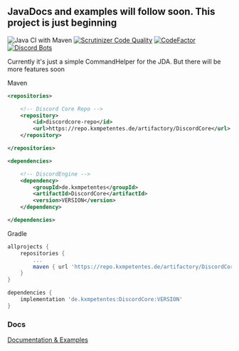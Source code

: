## JavaDocs and examples will follow soon. This project is just beginning

![Java CI with Maven](https://github.com/kxmpetentes/DiscordEngine/workflows/Java%20CI%20with%20Maven/badge.svg?branch=master)
[![Scrutinizer Code Quality](https://scrutinizer-ci.com/g/kxmpetentes/DiscordCore/badges/quality-score.png?b=master)](https://scrutinizer-ci.com/g/kxmpetentes/DiscordCore/?branch=master)
[![CodeFactor](https://www.codefactor.io/repository/github/kxmpetentes/discordcore/badge/master)](https://www.codefactor.io/repository/github/kxmpetentes/discordcore/overview/master)
[![Discord Bots](https://top.gg/api/widget/status/765850867508445215.svg)](https://top.gg/bot/765850867508445215)

Currently it's just a simple CommandHelper for the JDA. But there will be more features soon

Maven

````xml
<repositories>

    <!-- Discord Core Repo -->
    <repository>
        <id>discordcore-repo</id>
        <url>https://repo.kxmpetentes.de/artifactory/DiscordCore</url>
    </repository>

</repositories>
````
````xml
<dependencies>

    <!-- DiscordEngine -->
    <dependency>
        <groupId>de.kxmpetentes</groupId>
        <artifactId>DiscordCore</artifactId>
        <version>VERSION</version>
    </dependency>

</dependencies>
````

Gradle
````gradle
allprojects {
    repositories {
        ...
        maven { url 'https://repo.kxmpetentes.de/artifactory/DiscordCore/' }
	}
}
````
````gradle
dependencies {
    implementation 'de.kxmpetentes:DiscordCore:VERSION'
}
````

<h3>Docs</h3>

[Documentation & Examples](https://github.com/kxmpetentes/DiscordCore/wiki)

